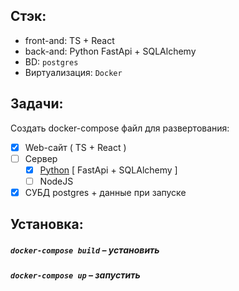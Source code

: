 ## Стэк:
- front-and: TS + React
- back-and: Python FastApi + SQLAlchemy
- BD: `postgres`
- Виртуализация: `Docker` 

## Задачи:
  Создать docker-compose файл для развертования:
  - [x] Web-сайт ( TS + React )
  - [ ] Сервер
      - [x] [Python](https://github.com/Norv139/postgresDB/tree/python_server) [ FastApi + SQLAlchemy ]
      - [ ] NodeJS
  - [x] СУБД postgres + данные при запуске

## Установка:
##### `docker-compose build` – установить 
##### `docker-compose up` –  запустить 
